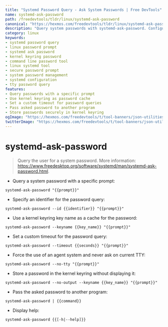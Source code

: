 ```yaml
---
title: "Systemd Password Query - Ask System Passwords | Free DevTools"
name: systemd-ask-password
path: /freedevtools/tldr/linux/systemd-ask-password
canonical: "https://hexmos.com/freedevtools/tldr/linux/systemd-ask-password/"
description: "Query system passwords with systemd-ask-password. Configure timeout, specify identifiers, and use kernel keyring for caching. Free online tool, no registration required."
category: linux
keywords:
- systemd password query
- linux password prompt
- systemd ask password
- kernel keyring password
- command line password tool
- linux systemd tool
- secure password prompt
- system password management
- systemd configuration
- tty password query
features:
- Query passwords with a specific prompt
- Use kernel keyring as password cache
- Set a custom timeout for password queries
- Pass asked password to another program
- Store passwords securely in kernel keyring
ogImage: "https://hexmos.com/freedevtools/t/tool-banners/json-utilities-banner.png"
twitterImage: "https://hexmos.com/freedevtools/t/tool-banners/json-utilities-banner.png"
---
```


# systemd-ask-password

> Query the user for a system password.
> More information: <https://www.freedesktop.org/software/systemd/man/systemd-ask-password.html>.

- Query a system password with a specific prompt:

`systemd-ask-password "{{prompt}}"`

- Specify an identifier for the password query:

`systemd-ask-password --id {{identifier}} "{{prompt}}"`

- Use a kernel keyring key name as a cache for the password:

`systemd-ask-password --keyname {{key_name}} "{{prompt}}"`

- Set a custom timeout for the password query:

`systemd-ask-password --timeout {{seconds}} "{{prompt}}"`

- Force the use of an agent system and never ask on current TTY:

`systemd-ask-password --no-tty "{{prompt}}"`

- Store a password in the kernel keyring without displaying it:

`systemd-ask-password --no-output --keyname {{key_name}} "{{prompt}}"`

- Pass the asked password to another program:

`systemd-ask-password | {{command}}`

- Display help:

`systemd-ask-password {{[-h|--help]}}`
